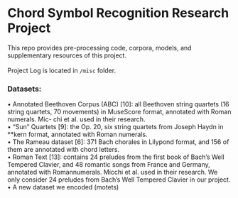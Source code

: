 # Chord Symbol Recognition Research Project

This repo provides pre-processing code, corpora, models, and supplementary resources of this project.<br>
<br>
Project Log is located in `/misc` folder.<br>

### Datasets:
• Annotated Beethoven Corpus (ABC) [10]: all Beethoven string quartets (16 string quartets, 70 movements) in MuseScore format, annotated with Roman numerals. Mic- chi et al. used in their research.<br>
• “Sun” Quartets [9]: the Op. 20, six string quartets from Joseph Haydn in **kern format, annotated with Roman numerals.<br>
• The Rameau dataset [6]: 371 Bach chorales in Lilypond format, and 156 of them are annotated with chord letters.<br>
• Roman Text [13]: contains 24 preludes from the first book of Bach’s Well Tempered Clavier, and 48 romantic songs from France and Germany, annotated with Romannumerals. Micchi et al. used in their research. We only consider 24 preludes from Bach’s Well Tempered Clavier in our project.<br>
• A new dataset we encoded (motets)<br>
